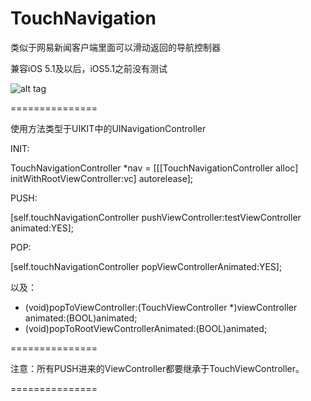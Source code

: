 TouchNavigation
===============

类似于网易新闻客户端里面可以滑动返回的导航控制器

兼容iOS 5.1及以后，iOS5.1之前没有测试

![alt tag](https://dl.dropboxusercontent.com/u/95274982/%E7%85%A7%E7%89%87%2013-6-27%20%E4%B8%8B%E5%8D%886%2035%2004.png)

===============

使用方法类型于UIKIT中的UINavigationController

INIT:

TouchNavigationController *nav = [[[TouchNavigationController alloc] initWithRootViewController:vc] autorelease];

PUSH:

[self.touchNavigationController pushViewController:testViewController animated:YES];

POP:

[self.touchNavigationController popViewControllerAnimated:YES];

以及：
- (void)popToViewController:(TouchViewController *)viewController animated:(BOOL)animated;
- (void)popToRootViewControllerAnimated:(BOOL)animated;

===============

注意：所有PUSH进来的ViewController都要继承于TouchViewController。

===============